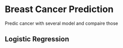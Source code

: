# Breast Cancer Prediction

Predic cancer with several model and compaire those

## Logistic Regression
